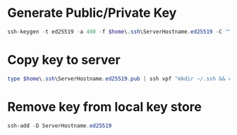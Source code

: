 # Generate Public/Private Key
```powershell
ssh-keygen -t ed25519 -a 400 -f $home\.ssh\ServerHostname.ed25519 -C "YourUsermane YourDeviceName ServerHostname"
```

# Copy key to server
```powershell
type $home\.ssh\ServerHostname.ed25519.pub | ssh vpf "mkdir ~/.ssh && cat >> ~/.ssh/authorized_keys"
```

# Remove key from local key store
```powershell
ssh-add -D ServerHostname.ed25519
```